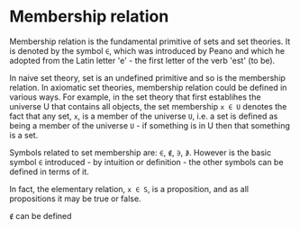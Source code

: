 # Membership relation

Membership relation is the fundamental primitive of sets and set theories. It is denoted by the symbol `∈`, which was introduced by Peano and which he adopted from the Latin letter 'e' - the first letter of the verb 'est' (to be).

In naive set theory, set is an undefined primitive and so is the membership relation. In axiomatic set theories, membership relation could be defined in various ways. For example, in the set theory that first establihes the universe U that contains all objects, the set membership `x ∈ U` denotes the fact that any set, `x`, is a member of the universe `U`, i.e. a set is defined as being a member of the universe `U` - if something is in U then that something is a set.

Symbols related to set membership are: `∈`, `∉`, `∋`, `∌`. However is the basic symbol `∈` introduced - by intuition or definition - the other symbols can be defined in terms of it.

In fact, the elementary relation, `x ∈ S`, is a proposition, and as all propositions it may be true or false.



`∉` can be defined
